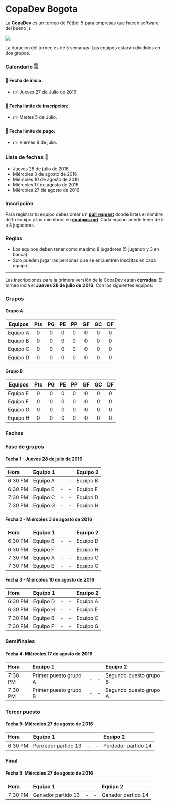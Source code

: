 # CopaDev Bogota

La **CopaDev** es un torneo de Fútbol 5 para empresas que hacen software del bueno ;).

![](https://github.com/PabloVallejo/copa-software-makers/blob/master/photo.jpeg?raw=true)

La duración del torneo es de 5 semanas. Los equipos estarán divididos en dos grupos.

### Calendario 🗓

#### :bell: Fecha de inicio: 

* :point_right: Jueves 27 de Julio de 2016

#### :bell: Fecha limite de inscripción: 

* :point_right: Martes 5 de Julio.

#### :bell: Fecha limite de pago: 

* :point_right: Viernes 8 de julio.


### Lista de fechas :date: 

* Jueves 28 de julio de 2016 
* Miércoles 3 de agosto de 2016 
* Miércoles 10 de agosto de 2016 
* Miércoles 17 de agosto de 2016 
* Miércoles 27 de agosto de 2016


### Inscripción

Para registrar tu equipo debes crear un **[pull request](https://help.github.com/articles/using-pull-requests/)** donde listes el nombre de tu equipo y los miembros en  **[equipos.md](https://github.com/eduNEXT/CopaDev/blob/master/equipos.md)**.
Cada equipo puede tener de 5 a 8 jugadores.


### Reglas

* Los equipos deben tener como máximo 8 jugadores (5 jugando y 3 en banca).
* Solo pueden jugar las personas que se encuentren inscritas en cada equipo.


----------------------------------------------------------------------------------------------------------------------------

Las inscripciones para la primera versión de la CopaDev están **cerradas**. El torneo incia el **Jueves 28 de julio de 2016**. Con los siguientes equipos:


### Grupos

#### Grupo A
| Equipos         | Pts | PG  | PE  | PP  | GF  | GC  | DF  |
| ----------------|:---:| :--:|:---:|:---:|:---:|:---:|:---:|
| Equipo A        | 0   | 0   | 0   | 0   | 0   | 0   | 0   |
| Equipo B        | 0   | 0   | 0   | 0   | 0   | 0   | 0   |
| Equipo C        | 0   | 0   | 0   | 0   | 0   | 0   | 0   |
| Equipo D        | 0   | 0   | 0   | 0   | 0   | 0   | 0   |

#### Grupo B
| Equipos         | Pts | PG  | PE  | PP  | GF  | GC  | DF  |
| ----------------|:---:|:---:|:---:|:---:|:---:|:---:|:---:|
| Equipo E        | 0   | 0   | 0   | 0   | 0   | 0   | 0   |
| Equipo F        | 0   | 0   | 0   | 0   | 0   | 0   | 0   |
| Equipo G        | 0   | 0   | 0   | 0   | 0   | 0   | 0   |
| Equipo H        | 0   | 0   | 0   | 0   | 0   | 0   | 0   |


### Fechas

### Fase de grupos

#### Fecha 1 - Jueves 28 de julio de 2016
| Hora     | Equipo 1       |   |   | Equipo 2       |
|:---------|:---------------|:-:|:-:|:---------------|
| 6:30 PM  | Equipo A       | - | - | Equipo B       |
| 6:30 PM  | Equipo E       | - | - | Equipo F       |
| 7:30 PM  | Equipo C       | - | - | Equipo D       |
| 7:30 PM  | Equipo G       | - | - | Equipo H       |

#### Fecha 2 - Miércoles 3 de agosto de 2016
| Hora     | Equipo 1       |   |   | Equipo 2       |
|:---------|:---------------|:-:|:-:|:---------------|
| 6:30 PM  | Equipo B       | - | - | Equipo D       |
| 6:30 PM  | Equipo F       | - | - | Equipo H       |
| 7:30 PM  | Equipo A       | - | - | Equipo C       |
| 7:30 PM  | Equipo E       | - | - | Equipo G       |

#### Fecha 3 - Miércoles 10 de agosto de 2016 
| Hora     | Equipo 1       |   |   | Equipo 2       |
|:---------|:---------------|:-:|:-:|:---------------|
| 6:30 PM  | Equipo D       | - | - | Equipo A       |
| 6:30 PM  | Equipo H       | - | - | Equipo E       |
| 7:30 PM  | Equipo B       | - | - | Equipo C       |
| 7:30 PM  | Equipo F       | - | - | Equipo G       |

### Semifinales

#### Fecha 4: Miércoles 17 de agosto de 2016  
| Hora     | Equipo 1                     |   |   | Equipo 2                     |
|:---------|:-----------------------------|:-:|:-:|:-----------------------------|
| 7:30 PM  | Primer puesto grupo A        | - | - | Segundo puesto grupo B       |
| 7:30 PM  | Primer puesto grupo B        | - | - | Segundo puesto grupo A       |

### Tercer puesto

#### Fecha 5: Miércoles 27 de agosto de 2016  
| Hora     | Equipo 1                     |   |   | Equipo 2                     |
|:---------|:-----------------------------|:-:|:-:|:-----------------------------|
| 6:30 PM  | Perdedor partido 13          | - | - | Perdedor partido 14          |

### Final

#### Fecha 5: Miércoles 27 de agosto de 2016  
| Hora     | Equipo 1                     |   |   | Equipo 2                     |
|:---------|:-----------------------------|:-:|:-:|:-----------------------------|
| 7:30 PM  | Ganador partido 13           | - | - | Ganador partido 14           |


